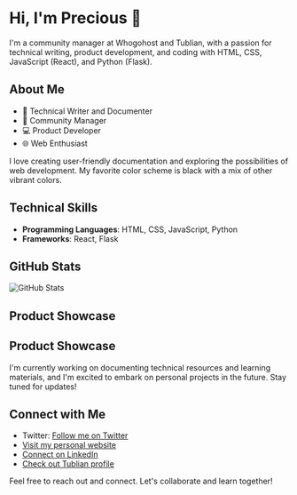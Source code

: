 <!-- Add a catchy banner image here if you'd like -->

# Hi, I'm Precious 👋

I'm a community manager at Whogohost and Tublian, with a passion for technical writing, product development, and coding with HTML, CSS, JavaScript (React), and Python (Flask). 

## About Me

- 📝 Technical Writer and Documenter
- 🤝 Community Manager
- 💻 Product Developer
- 🌐 Web Enthusiast

I love creating user-friendly documentation and exploring the possibilities of web development. My favorite color scheme is black with a mix of other vibrant colors.

## Technical Skills

- **Programming Languages**: HTML, CSS, JavaScript, Python
- **Frameworks**: React, Flask

## GitHub Stats

![GitHub Stats](https://github-readme-stats.vercel.app/api?username=prewsh&show_icons=true&count_private=true&theme=dark)

## Product Showcase

## Product Showcase

I'm currently working on documenting technical resources and learning materials, and I'm excited to embark on personal projects in the future. Stay tuned for updates!

## Connect with Me

- Twitter: [Follow me on Twitter](https://twitter.com/mrprewsh)
- [Visit my personal website](prewsh.disha.page)
- [Connect on LinkedIn](https://www.linkedin.com/in/precious-ngwube/)
- [Check out Tublian profile](https://www.tublian.com/profile/prewsh)

Feel free to reach out and connect. Let's collaborate and learn together!

<!-- [Your Profile Picture](url-to-your-profile-picture) -->

<!-- Add a call to action, such as encouraging users to follow you or visit your personal website -->
